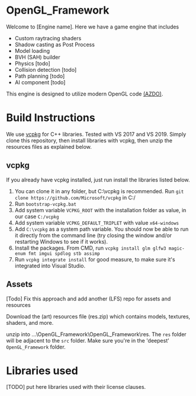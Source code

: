 # OpenGL_Framework
Welcome to [Engine name]. Here we have a game engine that includes
- Custom raytracing shaders
- Shadow casting as Post Process
- Model loading
- BVH (SAH) builder
- Physics [todo]
- Collision detection [todo]
- Path planning [todo]
- AI component [todo]

This engine is designed to utilize modern OpenGL code [(AZDO)](https://www.gdcvault.com/play/1020791/Approaching-Zero-Driver-Overhead-in).

# Build Instructions
We use [vcpkg](https://github.com/microsoft/vcpkg) for C++ libraries. Tested with VS 2017 and VS 2019.
Simply clone this repository, then install libraries with vcpkg, then unzip the resources files as explained below.

## vcpkg 
If you already have vcpkg installed, just run install the libraries listed below.

1. You can clone it in any folder, but C:\vcpkg is recommended. Run `git clone https://github.com/Microsoft/vcpkg` in C:/
2. Run `bootstrap-vcpkg.bat` 
3. Add system variable `VCPKG_ROOT` with the installation folder as value, in our case `C:/vcpkg`
4. Add system variable `VCPKG_DEFAULT_TRIPLET` with value `x64-windows`
5. Add `C:\vcpkg` as a system path variable. You should now be able to run it directly from the command line (try closing the window and/or restarting Windows to see if it works).
6. Install the packages. From CMD, run `vcpkg install glm glfw3 magic-enum fmt imgui spdlog stb assimp`
6. Run `vcpkg integrate install` for good measure, to make sure it's integrated into Visual Studio. 

## Assets
[Todo] Fix this approach and add another (LFS) repo for assets and resources

Download the (art) resources file (res.zip) which contains models, textures, shaders, and more.

unzip into ...\OpenGL_Framework\OpenGL_Framework\res.  The `res` folder will be adjacent to the `src` folder. Make sure you're in the 'deepest' `OpenGL_Framework` folder.

# Libraries used
[TODO] put here libraries used with their license clauses.
